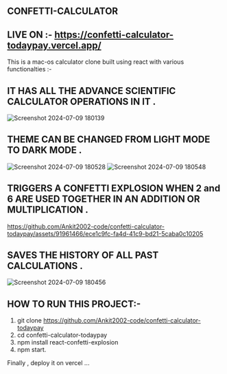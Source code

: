 ## CONFETTI-CALCULATOR
## LIVE ON :- https://confetti-calculator-todaypay.vercel.app/
This is a mac-os calculator clone built using react with various functionalties :-

 ## IT HAS ALL THE ADVANCE SCIENTIFIC CALCULATOR OPERATIONS IN IT .
 ![Screenshot 2024-07-09 180139](https://github.com/Ankit2002-code/confetti-calculator-todaypay/assets/91961466/4cd23edd-7a95-497c-a699-6bac7b4b7d98)
 ## THEME CAN BE CHANGED FROM LIGHT MODE TO DARK MODE .
  ![Screenshot 2024-07-09 180528](https://github.com/Ankit2002-code/confetti-calculator-todaypay/assets/91961466/c3329ba9-edad-435b-8737-984dc23c86e8)   ![Screenshot 2024-07-09 180548](https://github.com/Ankit2002-code/confetti-calculator-todaypay/assets/91961466/a9875846-7752-42f5-9f47-69ae241feb06)

 ## TRIGGERS A CONFETTI EXPLOSION WHEN 2 and 6 ARE USED TOGETHER IN AN ADDITION OR MULTIPLICATION .
   https://github.com/Ankit2002-code/confetti-calculator-todaypay/assets/91961466/ece1c9fc-fa4d-41c9-bd21-5caba0c10205

## SAVES THE HISTORY OF ALL PAST CALCULATIONS .
  ![Screenshot 2024-07-09 180456](https://github.com/Ankit2002-code/confetti-calculator-todaypay/assets/91961466/240ab0c7-f9af-4780-8cd4-b135faa4b3bf)

## HOW TO RUN THIS PROJECT:-
1. git clone https://github.com/Ankit2002-code/confetti-calculator-todaypay
2. cd confetti-calculator-todaypay
3. npm install react-confetti-explosion
4. npm start.

Finally , deploy it on vercel ...

 
